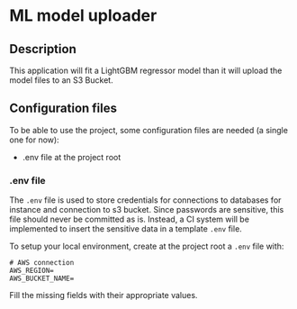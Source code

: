 # ML model uploader

## Description
This application will fit a LightGBM regressor model than it will upload the model files to an S3 Bucket.

## Configuration files
To be able to use the project, some configuration files are needed (a single one for now):
* .env file at the project root

### .env file
The `.env` file is used to store credentials for connections to databases for instance and connection to s3 bucket. 
Since passwords are sensitive, this file should never be committed as is. Instead, a CI system will be implemented to 
insert the sensitive data in a template `.env` file.

To setup your local environment, create at the project root a `.env` file with:
```dotenv
# AWS connection
AWS_REGION=
AWS_BUCKET_NAME=
```
Fill the missing fields with their appropriate values.
